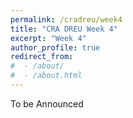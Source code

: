 ```yaml
---
permalink: /cradreu/week4
title: "CRA DREU Week 4"
excerpt: "Week 4"
author_profile: true
redirect_from: 
#  - /about/
#  - /about.html
---
```

To be Announced